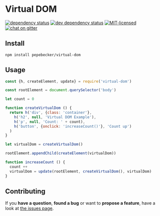 # Virtual DOM

[![dependency status](https://img.shields.io/david/pepebecker/virtual-dom.svg)](https://david-dm.org/pepebecker/virtual-dom)
[![dev dependency status](https://img.shields.io/david/dev/pepebecker/virtual-dom.svg)](https://david-dm.org/pepebecker/virtual-dom#info=devDependencies)
[![MIT-licensed](https://img.shields.io/github/license/pepebecker/virtual-dom.svg)](https://opensource.org/licenses/MIT)
[![chat on gitter](https://badges.gitter.im/pepebecker.svg)](https://gitter.im/pepebecker)

## Install

```shell
npm install pepebecker/virtual-dom
```

## Usage

```js
const {h, createElement, update} = require('virtual-dom')

const rootElement = document.querySelector('body')

let count = 0

function createVirtualDom () {
  return h('div', {class: 'container'},
    h('h2', null, 'Virtual DOM Example'),
    h('p', null, 'Count: ' + count),
    h('button', {onclick: 'increaseCount()'}, 'Count up')
  )
}

let virtualDom = createVirtualDom()

rootElement.appendChild(createElement(virtualDom))

function increaseCount () {
  count ++
  virtualDom = update(rootElement, createVirtualDom(), virtualDom)
}
```

## Contributing

If you **have a question**, **found a bug** or want to **propose a feature**, have a look at [the issues page](https://github.com/pepebecker/virtual-dom/issues).